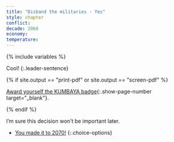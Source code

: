 ```yaml
---
title: "Disband the militaries - Yes"
style: chapter
conflict: 
decade: 2060
economy: 
temperature: 
---
```


{% include variables %}

Cool! 
{:.leader-sentence}

{% if site.output == "print-pdf" or site.output == "screen-pdf" %}

[Award yourself the KUMBAYA badge](endmatter_shiny-badges.html){:.show-page-number target="_blank"}.

{% endif %}

I’m sure this decision won’t be important later.

- [You made it to 2070!](part-page_2070-ecotopia.html)
{:.choice-options}
